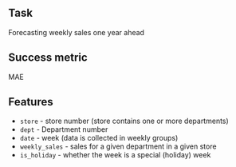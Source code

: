 ## Task
Forecasting weekly sales one year ahead
## Success metric
 MAE
## Features
- `store` - store number (store contains one or more departments)
- `dept` - Department number
- `date` - week (data is collected in weekly groups)
- `weekly_sales` -  sales for a given department in a given store
- `is_holiday` - whether the week is a special (holiday) week